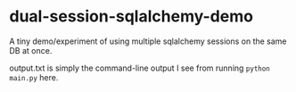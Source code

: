 # dual-session-sqlalchemy-demo
A tiny demo/experiment of using multiple sqlalchemy sessions on the same DB at once.

output.txt is simply the command-line output I see from running `python main.py` here.
